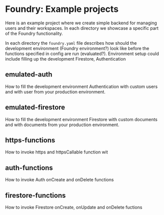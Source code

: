 # Foundry: Example projects

Here is an example project where we create simple backend for managing users and their workspaces. In each directory we showcase a specific part of the Foundry functionality.

In each directory the `foundry.yaml` file describes how should the development environment (Foundry environment?) look like before the functions specified in config are run (evaluated?).
Environment setup could include filling up the development Firestore, Authentication

## emulated-auth

How to fill the development environment Authentication with custom users and with user from your production environment.

## emulated-firestore

How to fill the development environment Firestore with custom documents and with documents from your production environment.

## https-functions

How to invoke https and httpsCallable function wit

## auth-functions

How to invoke Auth onCreate and onDelete functions

## firestore-functions

How to invoke Firestore onCreate, onUpdate and onDelete fuctions
